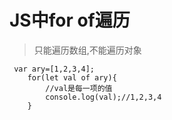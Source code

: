 # JS中for of遍历
>只能遍历数组,不能遍历对象
```
 var ary=[1,2,3,4];
    for(let val of ary){
        //val是每一项的值
        console.log(val);//1,2,3,4
    }
```